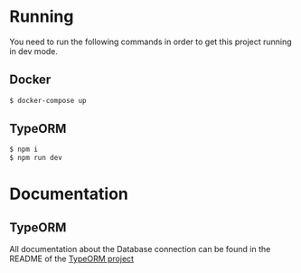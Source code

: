 # Running
You need to run the following commands in order to get this project running in dev mode.
## Docker
```bash
$ docker-compose up
```
## TypeORM
```bash
$ npm i
$ npm run dev
```
# Documentation
## TypeORM
All documentation about the Database connection can be found in the README of the [TypeORM project](https://github.com/typeorm/typeorm#step-by-step-guide)